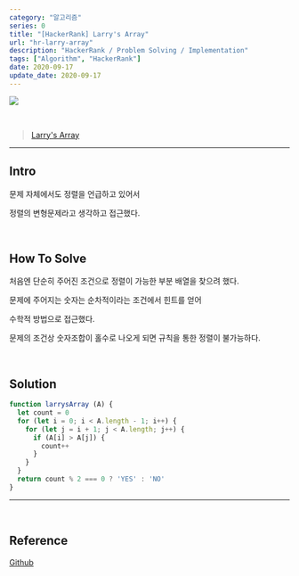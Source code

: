 ```yaml
---
category: "알고리즘"
series: 0
title: "[HackerRank] Larry's Array"
url: "hr-larry-array"
description: "HackerRank / Problem Solving / Implementation"
tags: ["Algorithm", "HackerRank"]
date: 2020-09-17
update_date: 2020-09-17
---
```

![](https://s3.us-west-2.amazonaws.com/secure.notion-static.com/9d41c1ed-b707-4925-a36b-726cc66c7341/hacker-rank-logo.png?X-Amz-Algorithm=AWS4-HMAC-SHA256&X-Amz-Credential=AKIAT73L2G45O3KS52Y5%2F20200920%2Fus-west-2%2Fs3%2Faws4_request&X-Amz-Date=20200920T122158Z&X-Amz-Expires=86400&X-Amz-Signature=8cc73aec6498288b3ab1b321118ec6618199eaa1f36ea897bd03a2b70077047b&X-Amz-SignedHeaders=host&response-content-disposition=filename%20%3D%22hacker-rank-logo.png%22)

<br>

> [Larry's Array](https://www.hackerrank.com/challenges/larrys-array/problem)

***

## Intro

문제 자체에서도 정렬을 언급하고 있어서

정렬의 변형문제라고 생각하고 접근했다.

<br>

## How To Solve

처음엔 단순히 주어진 조건으로 정렬이 가능한 부분 배열을 찾으려 했다.

문제에 주어지는 숫자는 순차적이라는 조건에서 힌트를 얻어

수학적 방법으로 접근했다.

문제의 조건상 숫자조합이 홀수로 나오게 되면 규칙을 통한 정렬이 불가능하다.

<br>

## Solution

```javascript
function larrysArray (A) {
  let count = 0
  for (let i = 0; i < A.length - 1; i++) {
    for (let j = i + 1; j < A.length; j++) {
      if (A[i] > A[j]) {
        count++
      }
    }
  }
  return count % 2 === 0 ? 'YES' : 'NO'
}
```
***

<br>

## Reference

<span class="reference">

[Github](https://github.com/akasai/Algorithm-Solutions/blob/master/HackerRank/Implementation/31.Larry's_Array.js)

</span>
